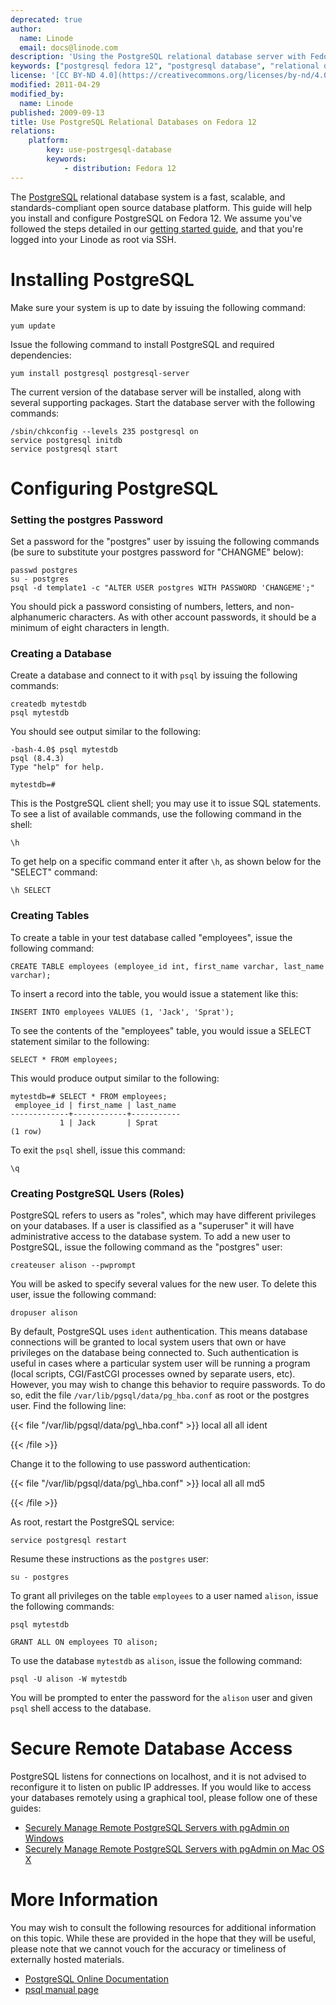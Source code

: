```yaml
---
deprecated: true
author:
  name: Linode
  email: docs@linode.com
description: 'Using the PostgreSQL relational database server with Fedora 12.'
keywords: ["postgresql fedora 12", "postgresql database", "relational database"]
license: '[CC BY-ND 4.0](https://creativecommons.org/licenses/by-nd/4.0)'
modified: 2011-04-29
modified_by:
  name: Linode
published: 2009-09-13
title: Use PostgreSQL Relational Databases on Fedora 12
relations:
    platform:
        key: use-postrgesql-database
        keywords:
            - distribution: Fedora 12
---
```




The [PostgreSQL](http://www.postgresql.org/) relational database system is a fast, scalable, and standards-compliant open source database platform. This guide will help you install and configure PostgreSQL on Fedora 12. We assume you've followed the steps detailed in our [getting started guide](/docs/getting-started/), and that you're logged into your Linode as root via SSH.

# Installing PostgreSQL

Make sure your system is up to date by issuing the following command:

    yum update

Issue the following command to install PostgreSQL and required dependencies:

    yum install postgresql postgresql-server

The current version of the database server will be installed, along with several supporting packages. Start the database server with the following commands:

    /sbin/chkconfig --levels 235 postgresql on
    service postgresql initdb
    service postgresql start

# Configuring PostgreSQL

### Setting the postgres Password

Set a password for the "postgres" user by issuing the following commands (be sure to substitute your postgres password for "CHANGME" below):

    passwd postgres
    su - postgres
    psql -d template1 -c "ALTER USER postgres WITH PASSWORD 'CHANGEME';"

You should pick a password consisting of numbers, letters, and non-alphanumeric characters. As with other account passwords, it should be a minimum of eight characters in length.

### Creating a Database

Create a database and connect to it with `psql` by issuing the following commands:

    createdb mytestdb
    psql mytestdb

You should see output similar to the following:

    -bash-4.0$ psql mytestdb
    psql (8.4.3)
    Type "help" for help.

    mytestdb=#

This is the PostgreSQL client shell; you may use it to issue SQL statements. To see a list of available commands, use the following command in the shell:

    \h

To get help on a specific command enter it after `\h`, as shown below for the "SELECT" command:

    \h SELECT

### Creating Tables

To create a table in your test database called "employees", issue the following command:

    CREATE TABLE employees (employee_id int, first_name varchar, last_name varchar);

To insert a record into the table, you would issue a statement like this:

    INSERT INTO employees VALUES (1, 'Jack', 'Sprat');

To see the contents of the "employees" table, you would issue a SELECT statement similar to the following:

    SELECT * FROM employees;

This would produce output similar to the following:

    mytestdb=# SELECT * FROM employees;
     employee_id | first_name | last_name
    -------------+------------+-----------
               1 | Jack       | Sprat
    (1 row)

To exit the `psql` shell, issue this command:

    \q

### Creating PostgreSQL Users (Roles)

PostgreSQL refers to users as "roles", which may have different privileges on your databases. If a user is classified as a "superuser" it will have administrative access to the database system. To add a new user to PostgreSQL, issue the following command as the "postgres" user:

    createuser alison --pwprompt

You will be asked to specify several values for the new user. To delete this user, issue the following command:

    dropuser alison

By default, PostgreSQL uses `ident` authentication. This means database connections will be granted to local system users that own or have privileges on the database being connected to. Such authentication is useful in cases where a particular system user will be running a program (local scripts, CGI/FastCGI processes owned by separate users, etc). However, you may wish to change this behavior to require passwords. To do so, edit the file `/var/lib/pgsql/data/pg_hba.conf` as root or the postgres user. Find the following line:

{{< file "/var/lib/pgsql/data/pg\\_hba.conf" >}}
local all all ident

{{< /file >}}


Change it to the following to use password authentication:

{{< file "/var/lib/pgsql/data/pg\\_hba.conf" >}}
local all all md5

{{< /file >}}


As root, restart the PostgreSQL service:

    service postgresql restart

Resume these instructions as the `postgres` user:

    su - postgres

To grant all privileges on the table `employees` to a user named `alison`, issue the following commands:

    psql mytestdb

    GRANT ALL ON employees TO alison;

To use the database `mytestdb` as `alison`, issue the following command:

    psql -U alison -W mytestdb

You will be prompted to enter the password for the `alison` user and given `psql` shell access to the database.

# Secure Remote Database Access

PostgreSQL listens for connections on localhost, and it is not advised to reconfigure it to listen on public IP addresses. If you would like to access your databases remotely using a graphical tool, please follow one of these guides:

-   [Securely Manage Remote PostgreSQL Servers with pgAdmin on Windows](/docs/databases/postgresql/pgadmin-windows)
-   [Securely Manage Remote PostgreSQL Servers with pgAdmin on Mac OS X](/docs/databases/postgresql/pgadmin-macos-x)

# More Information

You may wish to consult the following resources for additional information on this topic. While these are provided in the hope that they will be useful, please note that we cannot vouch for the accuracy or timeliness of externally hosted materials.

- [PostgreSQL Online Documentation](http://www.postgresql.org/docs/)
- [psql manual page](http://www.rootr.net/man/man/psql/1)



